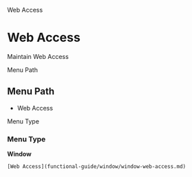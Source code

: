 
Web Access
# Web Access


Maintain Web Access

Menu Path
## Menu Path



- Web Access

Menu Type
### Menu Type

**Window**


```
[Web Access](functional-guide/window/window-web-access.md)
```